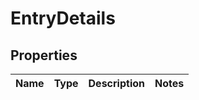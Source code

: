 # EntryDetails

## Properties
Name | Type | Description | Notes
------------ | ------------- | ------------- | -------------
